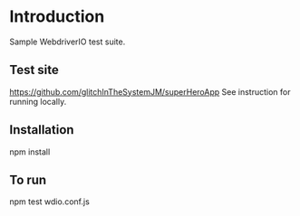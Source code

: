 # Introduction

Sample WebdriverIO test suite.

## Test site

https://github.com/glitchInTheSystemJM/superHeroApp
See instruction for running locally.

## Installation

npm install

## To run

npm test wdio.conf.js
